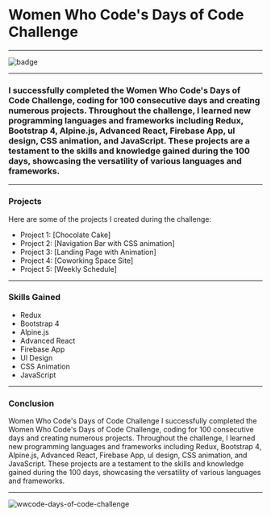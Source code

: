 # Women Who Code's Days of Code Challenge

---

![badge](https://user-images.githubusercontent.com/108270415/233945808-b8607a6b-124e-42f8-bd85-b434c55fe239.png)



---


### I successfully completed the Women Who Code's Days of Code Challenge, coding for 100 consecutive days and creating numerous projects. Throughout the challenge, I learned new programming languages and frameworks including Redux, Bootstrap 4, Alpine.js, Advanced React, Firebase App, ul design, CSS animation, and JavaScript. These projects are a testament to the skills and knowledge gained during the 100 days, showcasing the versatility of various languages and frameworks.


---


### Projects
Here are some of the projects I created during the challenge:

- Project 1: [Chocolate Cake]
- Project 2: [Navigation Bar with CSS animation]
- Project 3: [Landing Page with Animation]
- Project 4: [Coworking Space Site]
- Project 5: [Weekly Schedule]


---


### Skills Gained
- Redux
- Bootstrap 4
- Alpine.js
- Advanced React
- Firebase App
- Ul Design
- CSS Animation
- JavaScript


---


### Conclusion
Women Who Code's Days of Code Challenge
I successfully completed the Women Who Code's Days of Code Challenge, coding for 100 consecutive days and creating numerous projects. Throughout the challenge, I learned new programming languages and frameworks including Redux, Bootstrap 4, Alpine.js, Advanced React, Firebase App, ul design, CSS animation, and JavaScript. These projects are a testament to the skills and knowledge gained during the 100 days, showcasing the versatility of various languages and frameworks.


---

![wwcode-days-of-code-challenge](https://user-images.githubusercontent.com/108270415/230931435-04aebb29-2987-43aa-a2a8-79cf9fcd7be3.png)
